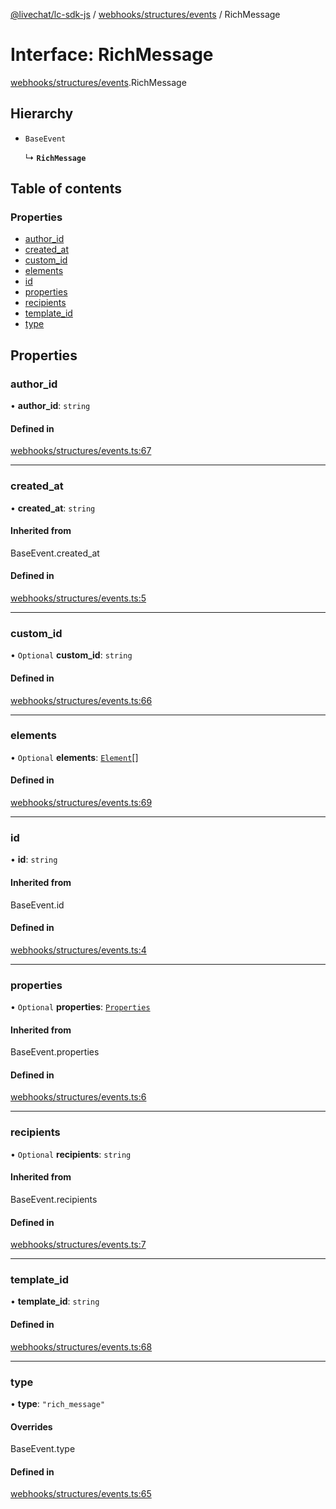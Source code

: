 [@livechat/lc-sdk-js](../README.md) / [webhooks/structures/events](../modules/webhooks_structures_events.md) / RichMessage

# Interface: RichMessage

[webhooks/structures/events](../modules/webhooks_structures_events.md).RichMessage

## Hierarchy

- `BaseEvent`

  ↳ **`RichMessage`**

## Table of contents

### Properties

- [author\_id](webhooks_structures_events.RichMessage.md#author_id)
- [created\_at](webhooks_structures_events.RichMessage.md#created_at)
- [custom\_id](webhooks_structures_events.RichMessage.md#custom_id)
- [elements](webhooks_structures_events.RichMessage.md#elements)
- [id](webhooks_structures_events.RichMessage.md#id)
- [properties](webhooks_structures_events.RichMessage.md#properties)
- [recipients](webhooks_structures_events.RichMessage.md#recipients)
- [template\_id](webhooks_structures_events.RichMessage.md#template_id)
- [type](webhooks_structures_events.RichMessage.md#type)

## Properties

### author\_id

• **author\_id**: `string`

#### Defined in

[webhooks/structures/events.ts:67](https://github.com/livechat/lc-sdk-js/blob/d267eeb/src/webhooks/structures/events.ts#L67)

___

### created\_at

• **created\_at**: `string`

#### Inherited from

BaseEvent.created\_at

#### Defined in

[webhooks/structures/events.ts:5](https://github.com/livechat/lc-sdk-js/blob/d267eeb/src/webhooks/structures/events.ts#L5)

___

### custom\_id

• `Optional` **custom\_id**: `string`

#### Defined in

[webhooks/structures/events.ts:66](https://github.com/livechat/lc-sdk-js/blob/d267eeb/src/webhooks/structures/events.ts#L66)

___

### elements

• `Optional` **elements**: [`Element`](webhooks_structures_events.Element.md)[]

#### Defined in

[webhooks/structures/events.ts:69](https://github.com/livechat/lc-sdk-js/blob/d267eeb/src/webhooks/structures/events.ts#L69)

___

### id

• **id**: `string`

#### Inherited from

BaseEvent.id

#### Defined in

[webhooks/structures/events.ts:4](https://github.com/livechat/lc-sdk-js/blob/d267eeb/src/webhooks/structures/events.ts#L4)

___

### properties

• `Optional` **properties**: [`Properties`](webhooks_structures_structures.Properties.md)

#### Inherited from

BaseEvent.properties

#### Defined in

[webhooks/structures/events.ts:6](https://github.com/livechat/lc-sdk-js/blob/d267eeb/src/webhooks/structures/events.ts#L6)

___

### recipients

• `Optional` **recipients**: `string`

#### Inherited from

BaseEvent.recipients

#### Defined in

[webhooks/structures/events.ts:7](https://github.com/livechat/lc-sdk-js/blob/d267eeb/src/webhooks/structures/events.ts#L7)

___

### template\_id

• **template\_id**: `string`

#### Defined in

[webhooks/structures/events.ts:68](https://github.com/livechat/lc-sdk-js/blob/d267eeb/src/webhooks/structures/events.ts#L68)

___

### type

• **type**: ``"rich_message"``

#### Overrides

BaseEvent.type

#### Defined in

[webhooks/structures/events.ts:65](https://github.com/livechat/lc-sdk-js/blob/d267eeb/src/webhooks/structures/events.ts#L65)
